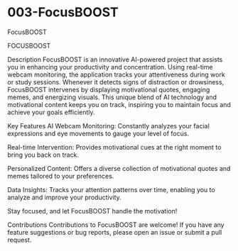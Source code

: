 # 003-FocusBOOST

FocusBOOST

FOCUSBOOST

Description
FocusBOOST is an innovative AI-powered project that assists you in enhancing your productivity and concentration. Using real-time webcam monitoring, the application tracks your attentiveness during work or study sessions. Whenever it detects signs of distraction or drowsiness, FocusBOOST intervenes by displaying motivational quotes, engaging memes, and energizing visuals. This unique blend of AI technology and motivational content keeps you on track, inspiring you to maintain focus and achieve your goals efficiently.

Key Features
AI Webcam Monitoring: Constantly analyzes your facial expressions and eye movements to gauge your level of focus.

Real-time Intervention: Provides motivational cues at the right moment to bring you back on track.

Personalized Content: Offers a diverse collection of motivational quotes and memes tailored to your preferences.

Data Insights: Tracks your attention patterns over time, enabling you to analyze and improve your productivity.


Stay focused, and let FocusBOOST handle the motivation!

Contributions
Contributions to FocusBOOST are welcome! If you have any feature suggestions or bug reports, please open an issue or submit a pull request.
